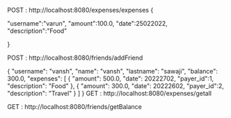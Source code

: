 POST : http://localhost:8080/expenses/expenses
{

"username":"varun",
"amount":100.0,
"date":25022022,
"description":"Food"

}

POST : http://localhost:8080/friends/addFriend

{
"username": "vansh",
"name": "vansh",
"lastname": "sawaji",
"balance": 300.0,
"expenses": [
{
"amount": 500.0,
"date": 20222702,
"payer_id":1,
"description": "Food"
},
{
"amount": 300.0,
"date": 20222602,
"payer_id":2,
"description": "Travel"
}
]
}
GET : http://localhost:8080/expenses/getall

GET : http://localhost:8080/friends/getBalance

